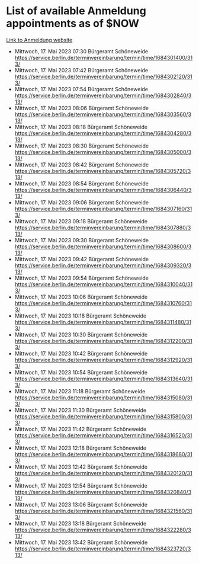 # List of available Anmeldung appointments as of $NOW
[Link to Anmeldung website](https://service.berlin.de/terminvereinbarung/termin/tag.php?termin=1&anliegen[]=120686&dienstleisterlist=122210,122217,327316,122219,327312,122227,327314,122231,327346,122243,327348,122254,122252,329742,122260,329745,122262,329748,122271,327278,122273,327274,122277,327276,330436,122280,327294,122282,327290,122284,327292,122291,327270,122285,327266,122286,327264,122296,327268,150230,329760,122297,327286,122294,327284,122312,329763,122314,329775,122304,327330,122311,327334,122309,327332,317869,122281,327352,122279,329772,122283,122276,327324,122274,327326,122267,329766,122246,327318,122251,327320,122257,327322,122208,327298,122226,327300&herkunft=http%3A%2F%2Fservice.berlin.de%2Fdienstleistung%2F120686%2F)
- Mittwoch, 17. Mai 2023 07:30 Bürgeramt Schöneweide https://service.berlin.de/terminvereinbarung/termin/time/1684301400/313/
- Mittwoch, 17. Mai 2023 07:42 Bürgeramt Schöneweide https://service.berlin.de/terminvereinbarung/termin/time/1684302120/313/
- Mittwoch, 17. Mai 2023 07:54 Bürgeramt Schöneweide https://service.berlin.de/terminvereinbarung/termin/time/1684302840/313/
- Mittwoch, 17. Mai 2023 08:06 Bürgeramt Schöneweide https://service.berlin.de/terminvereinbarung/termin/time/1684303560/313/
- Mittwoch, 17. Mai 2023 08:18 Bürgeramt Schöneweide https://service.berlin.de/terminvereinbarung/termin/time/1684304280/313/
- Mittwoch, 17. Mai 2023 08:30 Bürgeramt Schöneweide https://service.berlin.de/terminvereinbarung/termin/time/1684305000/313/
- Mittwoch, 17. Mai 2023 08:42 Bürgeramt Schöneweide https://service.berlin.de/terminvereinbarung/termin/time/1684305720/313/
- Mittwoch, 17. Mai 2023 08:54 Bürgeramt Schöneweide https://service.berlin.de/terminvereinbarung/termin/time/1684306440/313/
- Mittwoch, 17. Mai 2023 09:06 Bürgeramt Schöneweide https://service.berlin.de/terminvereinbarung/termin/time/1684307160/313/
- Mittwoch, 17. Mai 2023 09:18 Bürgeramt Schöneweide https://service.berlin.de/terminvereinbarung/termin/time/1684307880/313/
- Mittwoch, 17. Mai 2023 09:30 Bürgeramt Schöneweide https://service.berlin.de/terminvereinbarung/termin/time/1684308600/313/
- Mittwoch, 17. Mai 2023 09:42 Bürgeramt Schöneweide https://service.berlin.de/terminvereinbarung/termin/time/1684309320/313/
- Mittwoch, 17. Mai 2023 09:54 Bürgeramt Schöneweide https://service.berlin.de/terminvereinbarung/termin/time/1684310040/313/
- Mittwoch, 17. Mai 2023 10:06 Bürgeramt Schöneweide https://service.berlin.de/terminvereinbarung/termin/time/1684310760/313/
- Mittwoch, 17. Mai 2023 10:18 Bürgeramt Schöneweide https://service.berlin.de/terminvereinbarung/termin/time/1684311480/313/
- Mittwoch, 17. Mai 2023 10:30 Bürgeramt Schöneweide https://service.berlin.de/terminvereinbarung/termin/time/1684312200/313/
- Mittwoch, 17. Mai 2023 10:42 Bürgeramt Schöneweide https://service.berlin.de/terminvereinbarung/termin/time/1684312920/313/
- Mittwoch, 17. Mai 2023 10:54 Bürgeramt Schöneweide https://service.berlin.de/terminvereinbarung/termin/time/1684313640/313/
- Mittwoch, 17. Mai 2023 11:18 Bürgeramt Schöneweide https://service.berlin.de/terminvereinbarung/termin/time/1684315080/313/
- Mittwoch, 17. Mai 2023 11:30 Bürgeramt Schöneweide https://service.berlin.de/terminvereinbarung/termin/time/1684315800/313/
- Mittwoch, 17. Mai 2023 11:42 Bürgeramt Schöneweide https://service.berlin.de/terminvereinbarung/termin/time/1684316520/313/
- Mittwoch, 17. Mai 2023 12:18 Bürgeramt Schöneweide https://service.berlin.de/terminvereinbarung/termin/time/1684318680/313/
- Mittwoch, 17. Mai 2023 12:42 Bürgeramt Schöneweide https://service.berlin.de/terminvereinbarung/termin/time/1684320120/313/
- Mittwoch, 17. Mai 2023 12:54 Bürgeramt Schöneweide https://service.berlin.de/terminvereinbarung/termin/time/1684320840/313/
- Mittwoch, 17. Mai 2023 13:06 Bürgeramt Schöneweide https://service.berlin.de/terminvereinbarung/termin/time/1684321560/313/
- Mittwoch, 17. Mai 2023 13:18 Bürgeramt Schöneweide https://service.berlin.de/terminvereinbarung/termin/time/1684322280/313/
- Mittwoch, 17. Mai 2023 13:42 Bürgeramt Schöneweide https://service.berlin.de/terminvereinbarung/termin/time/1684323720/313/
